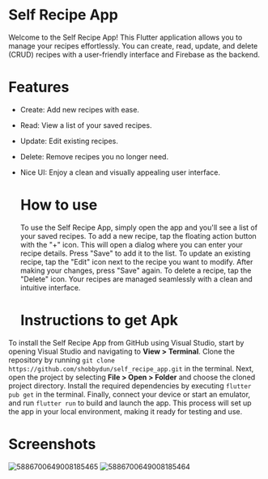 # Self Recipe App
Welcome to the Self Recipe App! This Flutter application allows you to manage your recipes effortlessly. 
You can create, read, update, and delete (CRUD) recipes with a user-friendly interface and Firebase as the backend.

# Features
- Create: Add new recipes with ease.
- Read: View a list of your saved recipes.
- Update: Edit existing recipes.
- Delete: Remove recipes you no longer need.
- Nice UI: Enjoy a clean and visually appealing user interface.

  # How to use
  To use the Self Recipe App, simply open the app and you'll see a list of your saved recipes.
  To add a new recipe, tap the floating action button with the "+" icon. This will open a dialog where you can enter your recipe details.
  Press "Save" to add it to the list. To update an existing recipe, tap the "Edit" icon next to the recipe you want to modify. After making your changes, press "Save" again.
  To delete a recipe, tap the "Delete" icon.
  Your recipes are managed seamlessly with a clean and intuitive interface.

  # Instructions to get Apk
To install the Self Recipe App from GitHub using Visual Studio, start by opening Visual Studio and navigating to **View > Terminal**. Clone the repository by running `git clone https://github.com/shobbydun/self_recipe_app.git` in the terminal. Next, open the project by selecting **File > Open > Folder** and choose the cloned project directory. Install the required dependencies by executing `flutter pub get` in the terminal. Finally, connect your device or start an emulator, and run `flutter run` to build and launch the app. This process will set up the app in your local environment, making it ready for testing and use.

  # Screenshots
![5886700649008185465](https://github.com/user-attachments/assets/e8ff6665-aa65-4dd9-bde0-47bd3f0b8344)
![5886700649008185464](https://github.com/user-attachments/assets/219be991-ca70-4416-86e1-de1b4e6011a7)

  
